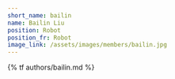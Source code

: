 ```yaml
---
short_name: bailin
name: Bailin Liu
position: Robot
position_fr: Robot
image_link: /assets/images/members/bailin.jpg
---
```

{% tf authors/bailin.md %}